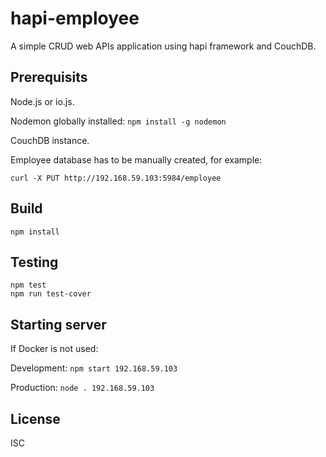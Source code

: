 # hapi-employee

A simple CRUD web APIs application using hapi framework and CouchDB.

## Prerequisits

Node.js or io.js.

Nodemon globally installed: ``` npm install -g nodemon ```

CouchDB instance.

Employee database has to be manually created, for example: 

```curl -X PUT http://192.168.59.103:5984/employee```

## Build

``` npm install ```

## Testing

```
npm test
npm run test-cover
```

## Starting server

If Docker is not used:

Development: ``` npm start 192.168.59.103 ```

Production: ``` node . 192.168.59.103 ```

## License

ISC
